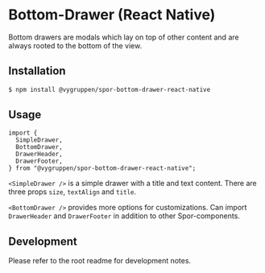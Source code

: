 # Bottom-Drawer (React Native)

Bottom drawers are modals which lay on top of other content and are always rooted to the bottom of the view.

## Installation

```bash
$ npm install @vygruppen/spor-bottom-drawer-react-native
```

## Usage

```tsx
import {
  SimpleDrawer,
  BottomDrawer,
  DrawerHeader,
  DrawerFooter,
} from "@vygruppen/spor-bottom-drawer-react-native";
```

`<SimpleDrawer />` is a simple drawer with a title and text content. There are three props `size`, `textAlign` and `title`.

`<BottomDrawer />` provides more options for customizations. Can import `DrawerHeader` and `DrawerFooter` in addition to other Spor-components.

## Development

Please refer to the root readme for development notes.
